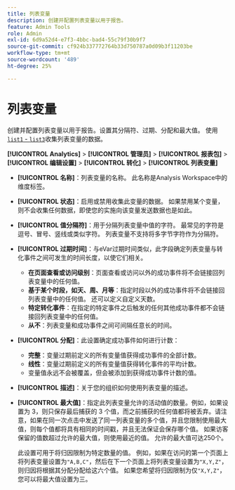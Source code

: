 ```yaml
---
title: 列表变量
description: 创建并配置列表变量以用于报告。
feature: Admin Tools
role: Admin
exl-id: 6d9a52d4-e7f3-4bbc-bad4-55c79f30b9f7
source-git-commit: cf924b337772764b33d750787a0d09b3f11203be
workflow-type: tm+mt
source-wordcount: '489'
ht-degree: 25%

---
```


# 列表变量

创建并配置列表变量以用于报告。设置其分隔符、过期、分配和最大值。 使用[`list1` - `list3`](/help/implement/vars/page-vars/list.md)收集列表变量的数据。

**[!UICONTROL Analytics]** > **[!UICONTROL 管理员]** > **[!UICONTROL 报表包]** > **[!UICONTROL 编辑设置]** > **[!UICONTROL 转化]** > **[!UICONTROL 列表变量]**

* **[!UICONTROL 名称]**：列表变量的名称。 此名称是Analysis Workspace中的维度标签。

* **[!UICONTROL 状态]**：启用或禁用收集此变量的数据。 如果禁用某个变量，则不会收集任何数据，即使您的实施向该变量发送数据也是如此。

* **[!UICONTROL 值分隔符]**：用于分隔列表变量中值的字符。 最常见的字符是逗号、冒号、竖线或类似字符。 列表变量不支持将多字节字符作为分隔符。

* **[!UICONTROL 过期时间]**：与eVar过期时间类似，此字段确定列表变量与转化事件之间可发生的时间长度，以使它们相关。
   * **在页面查看或访问级别**：页面查看或访问以外的成功事件将不会链接回列表变量中的任何值。
   * **基于某个时段，如天、周、月等**：指定时段以外的成功事件将不会链接回列表变量中的任何值。 还可以定义自定义天数。
   * **特定转化事件**：在指定的特定事件之后触发的任何其他成功事件都不会链接回列表变量中的任何值。
   * **从不**：列表变量和成功事件之间可间隔任意长的时间。

* **[!UICONTROL 分配]**：此设置确定成功事件如何进行计数：
   * **完整**：变量过期前定义的所有变量值获得成功事件的全部计数。
   * **线性**：变量过期前定义的所有变量值获得转化事件的平均计数。
   * 变量值永远不会被覆盖，但会被添加到获得成功事件计数的值。

* **[!UICONTROL 描述]**：关于您的组织如何使用列表变量的描述。

* **[!UICONTROL 最大值]**：指定此列表变量允许的活动值的数量。例如，如果设置为 3，则只保存最后捕获的 3 个值，而之前捕获的任何值都将被丢弃。请注意，如果在同一次点击中发送了同一列表变量的多个值，并且您限制使用最大值，则每个值都将具有相同的时间戳，并且无法保证会保存哪个值。 如果访客保留的值数超过允许的最大值，则使用最近的值。 允许的最大值可达250个。

  此设置可用于将归因限制为特定数量的值。 例如，如果在访问的第一个页面上将列表变量设置为`"A,B,C"`，然后在下一个页面上将列表变量设置为`"X,Y,Z"`，则归因将根据其分配分配给这六个值。 如果您希望将归因限制为仅`"X,Y,Z"`，您可以将最大值设置为三。
